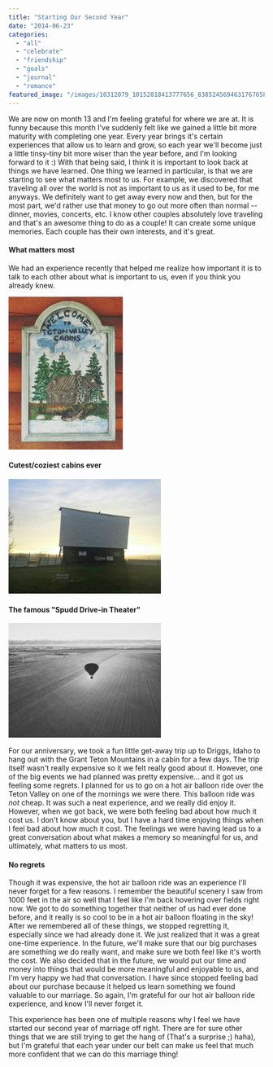 ```yaml
---
title: "Starting Our Second Year"
date: "2014-06-23"
categories: 
  - "all"
  - "celebrate"
  - "friendship"
  - "goals"
  - "journal"
  - "romance"
featured_image: "/images/10312079_10152818413777656_8385245694631767658_n.jpg"
---
```


We are now on month 13 and I'm feeling grateful for where we are at. It is funny because this month I've suddenly felt like we gained a little bit more maturity with completing one year. Every year brings it's certain experiences that allow us to learn and grow, so each year we'll become just a little tinsy-tiny bit more wiser than the year before, and I'm looking forward to it :) With that being said, I think it is important to look back at things we have learned. One thing we learned in particular, is that we are starting to see what matters most to us. For example, we discovered that traveling all over the world is not as important to us as it used to be, for me anyways. We definitely want to get away every now and then, but for the most part, we'd rather use that money to go out more often than normal -- dinner, movies, concerts, etc. I know other couples absolutely love traveling and that's an awesome thing to do as a couple! It can create some unique memories. Each couple has their own interests, and it's great.

#### What matters most

We had an experience recently that helped me realize how important it is to talk to each other about what is important to us, even if you think you already knew.

![2014-05-21_2006.06.57_201](/images/2014-05-21_2006.06.57_201-1-225x300.jpg)

#### Cutest/coziest cabins ever

![2014-05-23_2008.35.46_201](/images/2014-05-23_2008.35.46_201-1-300x225.jpg)

#### The famous "Spudd Drive-in Theater"

![important years in marriage, first year of marriage, things to learn in the first year of marriage, celebrating one year anniversary](/images/2014-05-22_2007.14.47_201-1-300x225.jpg)

For our anniversary, we took a fun little get-away trip up to Driggs, Idaho to hang out with the Grant Teton Mountains in a cabin for a few days. The trip itself wasn't really expensive so it we felt really good about it. However, one of the big events we had planned was pretty expensive... and it got us feeling some regrets. I planned for us to go on a hot air balloon ride over the Teton Valley on one of the mornings we were there. This balloon ride was _not_ cheap. It was such a neat experience, and we really did enjoy it. However, when we got back, we were both feeling bad about how much it cost us. I don't know about you, but I have a hard time enjoying things when I feel bad about how much it cost. The feelings we were having lead us to a great conversation about what makes a memory so meaningful for us, and ultimately, what matters to us most.

#### No regrets

Though it was expensive, the hot air balloon ride was an experience I'll never forget for a few reasons. I remember the beautiful scenery I saw from 1000 feet in the air so well that I feel like I'm back hovering over fields right now. We got to do something together that neither of us had ever done before, and it really is so cool to be in a hot air balloon floating in the sky! After we remembered all of these things, we stopped regretting it, especially since we had already done it. We just realized that it was a great one-time experience. In the future, we'll make sure that our big purchases are something we do really want, and make sure we both feel like it's worth the cost. We also decided that in the future, we would put our time and money into things that would be more meaningful and enjoyable to us, and I'm very happy we had that conversation. I have since stopped feeling bad about our purchase because it helped us learn something we found valuable to our marriage. So again, I'm grateful for our hot air balloon ride experience, and know I'll never forget it.

This experience has been one of multiple reasons why I feel we have started our second year of marriage off right. There are for sure other things that we are still trying to get the hang of (That's a surprise ;) haha), but I'm grateful that each year under our belt can make us feel that much more confident that we can do this marriage thing!
